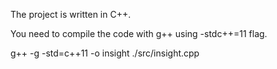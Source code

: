 The project is written in C++.

You need to compile the code with g++ using -stdc++=11 flag. 

g++ -g -std=c++11 -o insight ./src/insight.cpp
